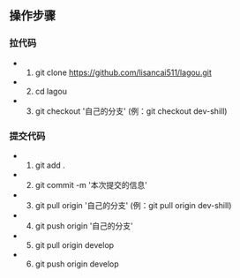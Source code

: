 ## 操作步骤
### 拉代码
* 1. git clone https://github.com/lisancai511/lagou.git
* 2. cd lagou
* 3. git checkout '自己的分支' (例：git checkout dev-shill)

### 提交代码
* 1. git add . 
* 2. git commit -m '本次提交的信息'
* 3. git pull origin '自己的分支' (例：git pull origin dev-shill)
* 4. git push origin '自己的分支'
* 5. git pull origin develop
* 6. git push origin develop